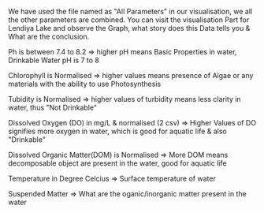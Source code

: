 We have used the file named as "All Parameters" in our visualisation, we all the other parameters are combined.
You can visit the visualisation Part for Lendiya Lake and observe the Graph, what story does this Data tells you & What are the conclusion.

Ph is between 7.4 to 8.2 => higher pH means Basic Properties in water, Drinkable Water pH is 7 to 8 

Chlorophyll is Normalised => higher values means presence of Algae or any materials with the ability to use Photosynthesis

Tubidity is Normalised => higher values of turbidity means less clarity in water, thus "Not Drinkable"

Dissolved Oxygen (DO) in mg/L & normalised (2 csv) => Higher Values of DO signifies more oxygen in water, which is good for aquatic life & also "Drinkable"

Dissolved Organic Matter(DOM) is Normalised => More DOM means decomposable object are present in the water, good for aquatic life

Temperature in Degree Celcius => Surface temperature of water

Suspended Matter => What are the oganic/inorganic matter present in the water

